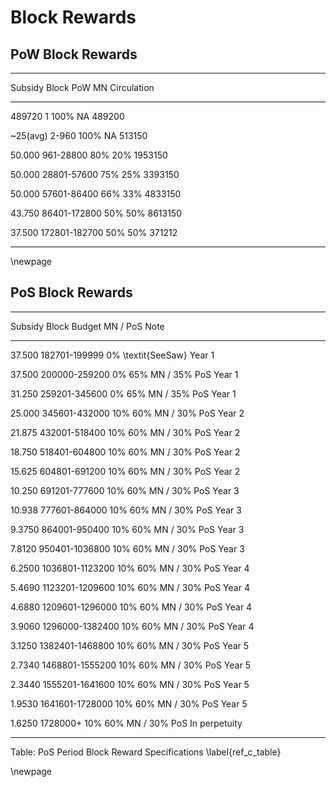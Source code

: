 # Block Rewards

## PoW Block Rewards

---------------------------------------------------------------------------
Subsidy		 Block 	    	 PoW	  MN     Circulation
-----------  --------------- ------- ------- -------------
489720       1               100%    NA      489200

~25(avg)     2-960           100%    NA      513150

50.000       961-28800        80%    20%     1953150

50.000       28801-57600      75%    25%     3393150

50.000       57601-86400      66%    33%     4833150

43.750       86401-172800     50%    50%     8613150

37.500       172801-182700    50%    50%     371212

---------------------------------------------------------------------------

\newpage

## PoS Block Rewards

---------------------------------------------------------------------------
Subsidy	  Block 		      Budget		  MN / PoS		  Note
--------  --------------- ----------- ------------------- ----------
37.500    182701-199999     0%        \textit{SeeSaw}     Year 1

37.500    200000-259200     0%        65% MN / 35% PoS    Year 1

31.250    259201-345600     0%        65% MN / 35% PoS    Year 1

25.000    345601-432000    10%			  60% MN / 30% PoS	  Year 2

21.875    432001-518400    10%		  	60% MN / 30% PoS	  Year 2

18.750    518401-604800    10%		  	60% MN / 30% PoS		Year 2

15.625    604801-691200    10%		  	60% MN / 30% PoS		Year 2

10.250    691201-777600    10%		  	60% MN / 30% PoS		Year 3

10.938    777601-864000    10%		  	60% MN / 30% PoS		Year 3

9.3750    864001-950400    10%		  	60% MN / 30% PoS		Year 3

7.8120    950401-1036800   10%		  	60% MN / 30% PoS		Year 3

6.2500    1036801-1123200  10%		  	60% MN / 30% PoS		Year 4

5.4690    1123201-1209600  10%		  	60% MN / 30% PoS		Year 4

4.6880    1209601-1296000  10%		  	60% MN / 30% PoS		Year 4

3.9060    1296000-1382400  10%		  	60% MN / 30% PoS		Year 4

3.1250    1382401-1468800  10%		  	60% MN / 30% PoS		Year 5

2.7340    1468801-1555200  10%		  	60% MN / 30% PoS		Year 5

2.3440    1555201-1641600  10%		  	60% MN / 30% PoS		Year 5

1.9530    1641601-1728000  10%		  	60% MN / 30% PoS		Year 5

1.6250    1728000+         10%        60% MN / 30% PoS    In perpetuity

---------------------------------------------------------------------------

Table: PoS Period Block Reward Specifications \label{ref_c_table}

\newpage
